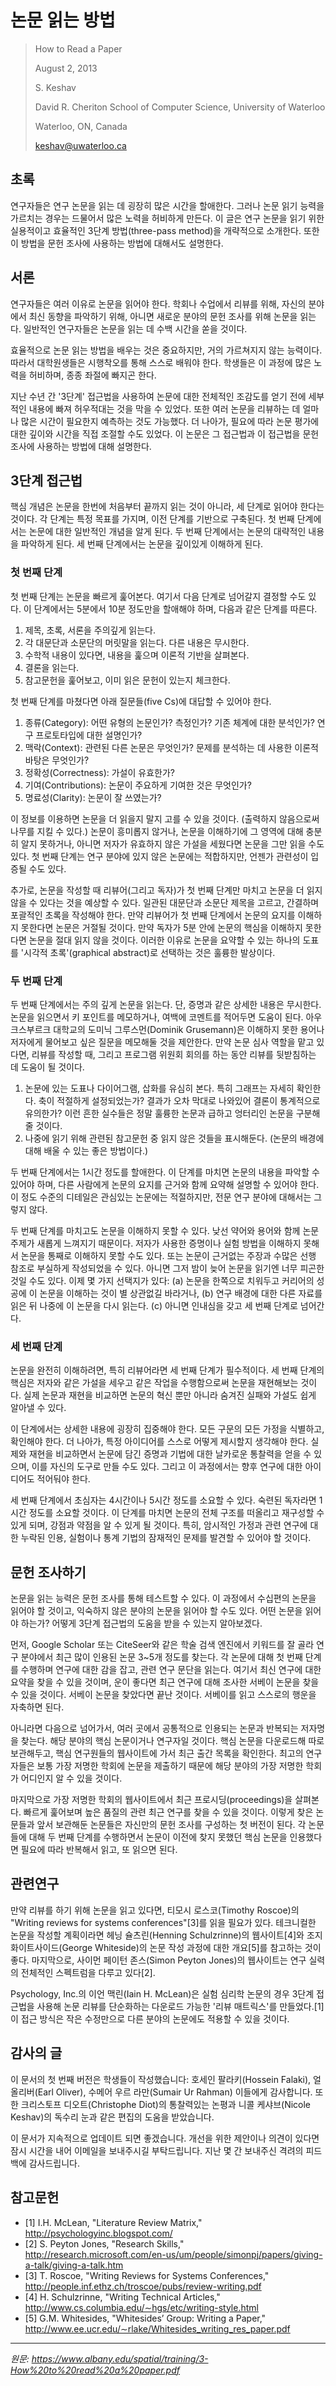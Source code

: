 # 논문 읽는 방법

> How to Read a Paper
>
> August 2, 2013
>
> S. Keshav
>
> David R. Cheriton School of Computer Science, University of Waterloo
>
> Waterloo, ON, Canada
>
> keshav@uwaterloo.ca

## 초록

연구자들은 연구 논문을 읽는 데 굉장히 많은 시간을 할애한다. 그러나 논문 읽기 능력을 가르치는 경우는 드물어서 많은 노력을 허비하게 만든다. 이 글은 연구 논문을 읽기 위한 실용적이고 효율적인 3단계 방법(three-pass method)을 개략적으로 소개한다. 또한 이 방법을 문헌 조사에 사용하는 방법에 대해서도 설명한다.

## 서론

연구자들은 여러 이유로 논문을 읽어야 한다. 학회나 수업에서 리뷰를 위해, 자신의 분야에서 최신 동향을 파악하기 위해, 아니면 새로운 분야의 문헌 조사를 위해 논문을 읽는다. 일반적인 연구자들은 논문을 읽는 데 수백 시간을 쏟을 것이다.

효율적으로 논문 읽는 방법을 배우는 것은 중요하지만, 거의 가르쳐지지 않는 능력이다. 따라서 대학원생들은 시행착오를 통해 스스로 배워야 한다. 학생들은 이 과정에 많은 노력을 허비하며, 종종 좌절에 빠지곤 한다.

지난 수년 간 '3단계' 접근법을 사용하여 논문에 대한 전체적인 조감도를 얻기 전에 세부적인 내용에 빠져 허우적대는 것을 막을 수 있었다. 또한 여러 논문을 리뷰하는 데 얼마나 많은 시간이 필요한지 예측하는 것도 가능했다. 더 나아가, 필요에 따라 논문 평가에 대한 깊이와 시간을 직접 조절할 수도 있었다. 이 논문은 그 접근법과 이 접근법을 문헌 조사에 사용하는 방법에 대해 설명한다.

## 3단계 접근법

핵심 개념은 논문을 한번에 처음부터 끝까지 읽는 것이 아니라, 세 단계로 읽어야 한다는 것이다. 각 단계는 특정 목표를 가지며, 이전 단계를 기반으로 구축된다. 첫 번째 단계에서는 논문에 대한 일반적인 개념을 알게 된다. 두 번째 단계에서는 논문의 대략적인 내용을 파악하게 된다. 세 번째 단계에서는 논문을 깊이있게 이해하게 된다.

### 첫 번째 단계

첫 번째 단계는 논문을 빠르게 훑어본다. 여기서 다음 단계로 넘어갈지 결정할 수도 있다. 이 단계에서는 5분에서 10분 정도만을 할애해야 하며, 다음과 같은 단계를 따른다.

1. 제목, 초록, 서론을 주의깊게 읽는다.
2. 각 대문단과 소문단의 머릿말을 읽는다. 다른 내용은 무시한다.
3. 수학적 내용이 있다면, 내용을 훑으며 이론적 기반을 살펴본다.
4. 결론을 읽는다.
5. 참고문헌을 훑어보고, 이미 읽은 문헌이 있는지 체크한다.

첫 번째 단계를 마쳤다면 아래 질문들(five Cs)에 대답할 수 있어야 한다.

1. 종류(Category): 어떤 유형의 논문인가? 측정인가? 기존 체계에 대한 분석인가? 연구 프로토타입에 대한 설명인가?
2. 맥락(Context): 관련된 다른 논문은 무엇인가? 문제를 분석하는 데 사용한 이론적 바탕은 무엇인가?
3. 정확성(Correctness): 가설이 유효한가?
4. 기여(Contributions): 논문이 주요하게 기여한 것은 무엇인가?
5. 명료성(Clarity): 논문이 잘 쓰였는가?

이 정보를 이용하면 논문을 더 읽을지 말지 고를 수 있을 것이다. (출력하지 않음으로써 나무를 지킬 수 있다.) 논문이 흥미롭지 않거나, 논문을 이해하기에 그 영역에 대해 충분히 알지 못하거나, 아니면 저자가 유효하지 않은 가설을 세웠다면 논문을 그만 읽을 수도 있다. 첫 번째 단계는 연구 분야에 있지 않은 논문에는 적합하지만, 언젠가 관련성이 입증될 수도 있다.

추가로, 논문을 작성할 때 리뷰어(그리고 독자)가 첫 번째 단계만 마치고 논문을 더 읽지 않을 수 있다는 것을 예상할 수 있다. 일관된 대문단과 소문단 제목을 고르고, 간결하며 포괄적인 초록을 작성해야 한다. 만약 리뷰어가 첫 번째 단계에서 논문의 요지를 이해하지 못한다면 논문은 거절될 것이다. 만약 독자가 5분 안에 논문의 핵심을 이해하지 못한다면 논문을 절대 읽지 않을 것이다. 이러한 이유로 논문을 요약할 수 있는 하나의 도표를 '시각적 초록'(graphical abstract)로 선택하는 것은 훌륭한 발상이다.

### 두 번째 단계

두 번째 단계에서는 주의 깊게 논문을 읽는다. 단, 증명과 같은 상세한 내용은 무시한다. 논문을 읽으면서 키 포인트를 메모하거나, 여백에 코멘트를 적어두면 도움이 된다. 아우크스부르크 대학교의 도미닉 그루스먼(Dominik Grusemann)은 이해하지 못한 용어나 저자에게 물어보고 싶은 질문을 메모해둘 것을 제안한다. 만약 논문 심사 역할을 맡고 있다면, 리뷰를 작성할 때, 그리고 프로그램 위원회 회의를 하는 동안 리뷰를 뒷받침하는 데 도움이 될 것이다.

1. 논문에 있는 도표나 다이어그램, 삽화를 유심히 본다. 특히 그래프는 자세히 확인한다. 축이 적절하게 설정되었는가? 결과가 오차 막대로 나와있어 결론이 통계적으로 유의한가? 이런 흔한 실수들은 정말 훌륭한 논문과 급하고 엉터리인 논문을 구분해줄 것이다.
2. 나중에 읽기 위해 관련된 참고문헌 중 읽지 않은 것들을 표시해둔다. (논문의 배경에 대해 배울 수 있는 좋은 방법이다.)

두 번째 단계에서는 1시간 정도를 할애한다. 이 단계를 마치면 논문의 내용을 파악할 수 있어야 하며, 다른 사람에게 논문의 요지를 근거와 함께 요약해 설명할 수 있어야 한다. 이 정도 수준의 디테일은 관심있는 논문에는 적절하지만, 전문 연구 분야에 대해서는 그렇지 않다.

두 번째 단계를 마치고도 논문을 이해하지 못할 수 있다. 낮선 약어와 용어와 함께 논문 주제가 새롭게 느껴지기 때문이다. 저자가 사용한 증명이나 실험 방법을 이해하지 못해서 논문을 통째로 이해하지 못할 수도 있다. 또는 논문이 근거없는 주장과 수많은 선행 참조로 부실하게 작성되었을 수 있다. 아니면 그저 밤이 늦어 논문을 읽기엔 너무 피곤한 것일 수도 있다. 이제 몇 가지 선택지가 있다: (a) 논문을 한쪽으로 치워두고 커리어의 성공에 이 논문을 이해하는 것이 별 상관없길 바라거나, (b) 연구 배경에 대한 다른 자료를 읽은 뒤 나중에 이 논문을 다시 읽는다. (c) 아니면 인내심을 갖고 세 번째 단계로 넘어간다.

### 세 번째 단계

논문을 완전히 이해하려면, 특히 리뷰어라면 세 번째 단계가 필수적이다. 세 번째 단계의 핵심은 저자와 같은 가설을 세우고 같은 작업을 수행함으로써 논문을 재현해보는 것이다. 실제 논문과 재현을 비교하면 논문의 혁신 뿐만 아니라 숨겨진 실패와 가설도 쉽게 알아낼 수 있다.

이 단계에서는 상세한 내용에 굉장히 집중해야 한다. 모든 구문의 모든 가정을 식별하고, 확인해야 한다. 더 나아가, 특정 아이디어를 스스로 어떻게 제시할지 생각해야 한다. 실제와 재현을 비교하면서 논문에 담긴 증명과 기법에 대한 날카로운 통찰력을 얻을 수 있으며, 이를 자신의 도구로 만들 수도 있다. 그리고 이 과정에서는 향후 연구에 대한 아이디어도 적어둬야 한다.

세 번째 단계에서 초심자는 4시간이나 5시간 정도를 소요할 수 있다. 숙련된 독자라면 1시간 정도를 소요할 것이다. 이 단계를 마치면 논문의 전체 구조를 떠올리고 재구성할 수 있게 되며, 강점과 약점을 알 수 있게 될 것이다. 특히, 암시적인 가정과 관련 연구에 대한 누락된 인용, 실험이나 통계 기법의 잠재적인 문제를 발견할 수 있어야 할 것이다.

## 문헌 조사하기

논문을 읽는 능력은 문헌 조사를 통해 테스트할 수 있다. 이 과정에서 수십편의 논문을 읽어야 할 것이고, 익숙하지 않은 분야의 논문을 읽어야 할 수도 있다. 어떤 논문을 읽어야 하는가? 어떻게 3단계 접근법의 도움을 받을 수 있는지 알아보겠다.

먼저, Google Scholar 또는 CiteSeer와 같은 학술 검색 엔진에서 키워드를 잘 골라 연구 분야에서 최근 많이 인용된 논문 3~5개 정도를 찾는다. 각 논문에 대해 첫 번째 단계를 수행하며 연구에 대한 감을 잡고, 관련 연구 문단을 읽는다. 여기서 최신 연구에 대한 요약을 찾을 수 있을 것이며, 운이 좋다면 최근 연구에 대해 조사한 서베이 논문을 찾을 수 있을 것이다. 서베이 논문을 찾았다면 끝난 것이다. 서베이를 읽고 스스로의 행운을 자축하면 된다.

아니라면 다음으로 넘어가서, 여러 곳에서 공통적으로 인용되는 논문과 반복되는 저자명을 찾는다. 해당 분야의 핵심 논문이거나 연구자일 것이다. 핵심 논문을 다운로드해 따로 보관해두고, 핵심 연구원들의 웹사이트에 가서 최근 출간 목록을 확인한다. 최고의 연구자들은 보통 가장 저명한 학회에 논문을 제출하기 때문에 해당 분야의 가장 저명한 학회가 어디인지 알 수 있을 것이다.

마지막으로 가장 저명한 학회의 웹사이트에서 최근 프로시딩(proceedings)을 살펴본다. 빠르게 훑어보며 높은 품질의 관련 최근 연구를 찾을 수 있을 것이다. 이렇게 찾은 논문들과 앞서 보관해둔 논문들은 자신만의 문헌 조사를 구성하는 첫 버전이 된다. 각 논문들에 대해 두 번째 단계를 수행하면서 논문이 이전에 찾지 못했던 핵심 논문을 인용했다면 필요에 따라 반복해서 읽고, 또 읽으면 된다.

## 관련연구

만약 리뷰를 하기 위해 논문을 읽고 있다면, 티모시 로스코(Timothy Roscoe)의 "Writing reviews for systems conferences"[3]를 읽을 필요가 있다. 테크니컬한 논문을 작성할 계획이라면 헤닝 슐츠린(Henning Schulzrinne)의 웹사이트[4]와 조지 화이트사이드(George Whiteside)의 논문 작성 과정에 대한 개요[5]를 참고하는 것이 좋다. 마지막으로, 사이먼 페이턴 존스(Simon Peyton Jones)의 웹사이트는 연구 실력의 전체적인 스펙트럼을 다루고 있다[2].

Psychology, Inc.의 이언 맥린(Iain H. McLean)은 실험 심리학 논문의 경우 3단계 접근법을 사용해 논문 리뷰를 단순화하는 다운로드 가능한 '리뷰 매트릭스'를 만들었다.[1] 이 접근 방식은 작은 수정만으로 다른 분야의 논문에도 적용할 수 있을 것이다.

## 감사의 글

이 문서의 첫 번째 버전은 학생들이 작성했습니다: 호세인 팔라키(Hossein Falaki), 얼 올리버(Earl Oliver), 수메어 우르 라만(Sumair Ur Rahman) 이들에게 감사합니다. 또한 크리스토프 디오트(Christophe Diot)의 통찰력있는 논평과 니콜 케샤브(Nicole Keshav)의 독수리 눈과 같은 편집의 도움을 받았습니다.

이 문서가 지속적으로 업데이트 되면 좋겠습니다. 개선을 위한 제안이나 의견이 있다면 잠시 시간을 내어 이메일을 보내주시길 부탁드립니다. 지난 몇 간 보내주신 격려의 피드백에 감사드립니다.

## 참고문헌

- [1] I.H. McLean, "Literature Review Matrix," http://psychologyinc.blogspot.com/
- [2] S. Peyton Jones, "Research Skills," http://research.microsoft.com/en-us/um/people/simonpj/papers/giving-a-talk/giving-a-talk.htm
- [3] T. Roscoe, "Writing Reviews for Systems Conferences," http://people.inf.ethz.ch/troscoe/pubs/review-writing.pdf
- [4] H. Schulzrinne, "Writing Technical Articles," http://www.cs.columbia.edu/∼hgs/etc/writing-style.html
- [5] G.M. Whitesides, "Whitesides’ Group: Writing a Paper," http://www.ee.ucr.edu/∼rlake/Whitesides_writing_res_paper.pdf

----

_원문: https://www.albany.edu/spatial/training/3-How%20to%20read%20a%20paper.pdf_
